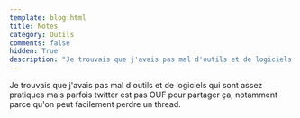 ```yaml
---
template: blog.html
title: Notes
category: Outils
comments: false
hidden: True
description: "Je trouvais que j'avais pas mal d'outils et de logiciels qui sont assez pratiques mais parfois twitter est pas OUF pour partager ça, notamment parce qu'on peut facilement perdre un thread."
---
```


Je trouvais que j'avais pas mal d'outils et de logiciels qui sont assez pratiques mais parfois twitter est pas OUF pour partager ça, notamment parce qu'on peut facilement perdre un thread.
